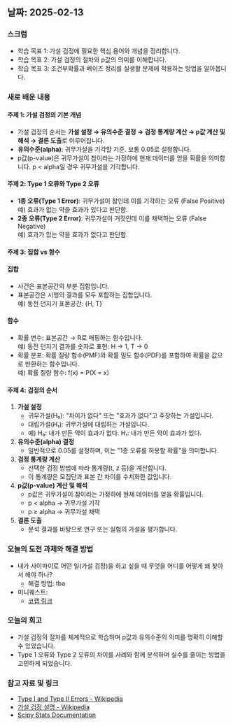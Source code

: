 ## 날짜: 2025-02-13

### 스크럼
- 학습 목표 1: 가설 검정에 필요한 핵심 용어와 개념을 정리합니다.
- 학습 목표 2: 가설 검정의 절차와 p값의 의미를 이해합니다.
- 학습 목표 3: 조건부확률과 베이즈 정리를 실생활 문제에 적용하는 방법을 알아봅니다.

### 새로 배운 내용
#### 주제 1: 가설 검정의 기본 개념
- 가설 검정의 순서는 **가설 설정 → 유의수준 결정 → 검정 통계량 계산 → p값 계산 및 해석 → 결론 도출**로 이루어집니다.
- **유의수준(alpha)**: 귀무가설을 기각할 기준. 보통 0.05로 설정합니다.
- p값(p-value)은 귀무가설이 참이라는 가정하에 현재 데이터를 얻을 확률을 의미합니다. p < alpha일 경우 귀무가설을 기각합니다.

#### 주제 2: Type 1 오류와 Type 2 오류
- **1종 오류(Type 1 Error)**: 귀무가설이 참인데 이를 기각하는 오류 (False Positive)  
  예) 효과가 없는 약을 효과가 있다고 판단함.
- **2종 오류(Type 2 Error)**: 귀무가설이 거짓인데 이를 채택하는 오류 (False Negative)  
  예) 효과가 있는 약을 효과가 없다고 판단함.

#### 주제 3: 집합 vs 함수
#### 집합
- 사건은 표본공간의 부분 집합입니다.
- 표본공간은 시행의 결과를 모두 포함하는 집합입니다.  
  예) 동전 던지기 표본공간: {H, T}

#### 함수
- 확률 변수: 표본공간 → R로 매핑하는 함수입니다.  
  예) 동전 던지기 결과를 숫자로 표현: H → 1, T → 0
- 확률 분포: 확률 질량 함수(PMF)와 확률 밀도 함수(PDF)를 포함하여 확률을 값으로 반환하는 함수입니다.  
  예) 확률 질량 함수: f(x) = P(X = x)

#### 주제 4: 검정의 순서
1. **가설 설정**  
   - 귀무가설(H₀): "차이가 없다" 또는 "효과가 없다"고 주장하는 가설입니다.  
   - 대립가설(H₁): 귀무가설에 대립하는 가설입니다.
   - 예) H₀: 내가 만든 약이 효과가 없다. H₁: 내가 만든 약이 효과가 있다.
2. **유의수준(alpha) 결정**  
   - 일반적으로 0.05를 설정하며, 이는 "1종 오류를 허용할 확률"을 의미합니다.
3. **검정 통계량 계산**  
   - 선택한 검정 방법에 따라 통계량(t, z 등)을 계산합니다.
   - 이 통계량은 모집단과 표본 간 차이를 수치화한 값입니다.
4. **p값(p-value) 계산 및 해석**  
   - p값은 귀무가설이 참이라는 가정하에 현재 데이터를 얻을 확률입니다.  
   - p < alpha → 귀무가설 기각  
   - p ≥ alpha → 귀무가설 채택
5. **결론 도출**  
   - 분석 결과를 바탕으로 연구 또는 실험의 가설을 평가합니다.

### 오늘의 도전 과제와 해결 방법
- 내가 사이파이로 어떤 일(가설 검정)을 하고 싶을 때 무엇을 어디를 어떻게 왜 찾아서 해야 하나? 
  - 해결 방법: tba
- 미니퀘스트:
  - [코랩 링크](https://colab.research.google.com/drive/1JtGqfMNEP-aTsAIJxsrF4s0avUWoXcGS?usp=sharing)

### 오늘의 회고
- 가설 검정의 절차를 체계적으로 학습하며 p값과 유의수준의 의미를 명확히 이해할 수 있었습니다.  
- Type 1 오류와 Type 2 오류의 차이를 사례와 함께 분석하며 실수를 줄이는 방법을 고민하게 되었습니다.  

### 참고 자료 및 링크
- [Type I and Type II Errors - Wikipedia](https://en.wikipedia.org/wiki/Type_I_and_type_II_errors)
- [가설 검정 설명 - Wikipedia](https://en.wikipedia.org/wiki/Statistical_hypothesis_testing)
- [Scipy Stats Documentation](https://docs.scipy.org/doc/scipy/reference/stats.html)
